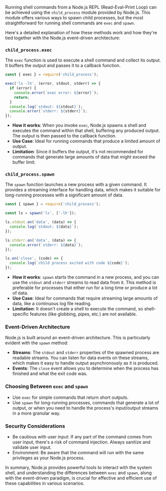 Running shell commands from a Node.js REPL (Read-Eval-Print Loop) can be achieved using the `child_process` module provided by Node.js. This module offers various ways to spawn child processes, but the most straightforward for running shell commands are `exec` and `spawn`.

Here's a detailed explanation of how these methods work and how they're tied together with the Node.js event-driven architecture:

### `child_process.exec`

The `exec` function is used to execute a shell command and collect its output. It buffers the output and passes it to a callback function.

```javascript
const { exec } = require('child_process');

exec('ls -lh', (error, stdout, stderr) => {
  if (error) {
    console.error(`exec error: ${error}`);
    return;
  }
  console.log(`stdout: ${stdout}`);
  console.error(`stderr: ${stderr}`);
});
```

- **How it works**: When you invoke `exec`, Node.js spawns a shell and executes the command within that shell, buffering any produced output. The output is then passed to the callback function.
- **Use Case**: Ideal for running commands that produce a limited amount of output.
- **Limitation**: Since it buffers the output, it's not recommended for commands that generate large amounts of data that might exceed the buffer limit.

### `child_process.spawn`

The `spawn` function launches a new process with a given command. It provides a streaming interface for handling data, which makes it suitable for long-running processes with a significant amount of data.

```javascript
const { spawn } = require('child_process');

const ls = spawn('ls', ['-lh']);

ls.stdout.on('data', (data) => {
  console.log(`stdout: ${data}`);
});

ls.stderr.on('data', (data) => {
  console.error(`stderr: ${data}`);
});

ls.on('close', (code) => {
  console.log(`child process exited with code ${code}`);
});
```

- **How it works**: `spawn` starts the command in a new process, and you can use the `stdout` and `stderr` streams to read data from it. This method is preferable for processes that either run for a long time or produce a lot of data.
- **Use Case**: Ideal for commands that require streaming large amounts of data, like a continuous log file reading.
- **Limitation**: It doesn't create a shell to execute the command, so shell-specific features (like globbing, pipes, etc.) are not available.

### Event-Driven Architecture

Node.js is built around an event-driven architecture. This is particularly evident with the `spawn` method:

- **Streams**: The `stdout` and `stderr` properties of the spawned process are readable streams. You can listen for data events on these streams, which makes it easy to handle output asynchronously as it is produced.
- **Events**: The `close` event allows you to determine when the process has finished and what the exit code was.

### Choosing Between `exec` and `spawn`

- Use `exec` for simple commands that return short outputs.
- Use `spawn` for long-running processes, commands that generate a lot of output, or when you need to handle the process's input/output streams in a more granular way.

### Security Considerations

- Be cautious with user input: If any part of the command comes from user input, there's a risk of command injection. Always sanitize and validate user input.
- Environment: Be aware that the command will run with the same privileges as your Node.js process.

In summary, Node.js provides powerful tools to interact with the system shell, and understanding the differences between `exec` and `spawn`, along with the event-driven paradigm, is crucial for effective and efficient use of these capabilities in various scenarios.
